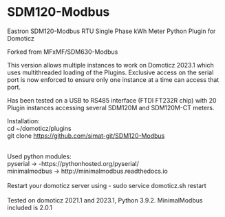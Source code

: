 # SDM120-Modbus
Eastron SDM120-Modbus RTU Single Phase kWh Meter Python Plugin for Domoticz

Forked from MFxMF/SDM630-Modbus

This version allows multiple instances to work on Domoticz 2023.1 which uses multithreaded loading of the Plugins.
Exclusive access on the serial port is now enforced to ensure only one instance at a time can access that port.

Has been tested on a USB to RS485 interface (FTDI FT232R chip) with 20 Plugin instances accessing several SDM120M and SDM120M-CT meters.

Installation: <br>
cd ~/domoticz/plugins<br>
git clone https://github.com/simat-git/SDM120-Modbus <br>

<br>
Used python modules: <br>
pyserial -> -https://pythonhosted.org/pyserial/ <br>
minimalmodbus -> http://minimalmodbus.readthedocs.io<br>
<br>
Restart your domoticz server using - sudo service domoticz.sh restart
<br>
<br>
Tested on domoticz 2021.1 and 2023.1, Python 3.9.2.  MinimalModbus included is 2.0.1

